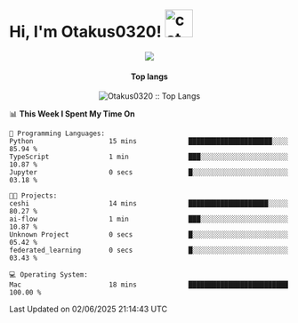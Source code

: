 <h1> Hi, I'm Otakus0320! <img src="https://media.giphy.com/media/mGcNjsfWAjY5AEZNw6/giphy.gif" width="50" alt="cat"></h1>

<p align="center"><a href="https://wakatime.com/@044d69d0-1253-4f60-96b6-5d19a0f9dde5"><img src="https://wakatime.com/badge/user/044d69d0-1253-4f60-96b6-5d19a0f9dde5.svg" /></a></p>

<h4 align="center">Top langs</h4>

<p align="center"><img src="https://github-readme-stats.vercel.app/api/top-langs/?username=Otakus0320&langs_count=10&theme=tokyonight&layout=compact&timestamp={{random_number}}" alt="Otakus0320 :: Top Langs" /></p>

<!--START_SECTION:waka-->
📊 **This Week I Spent My Time On** 

```text
💬 Programming Languages: 
Python                   15 mins             █████████████████████░░░░   85.94 % 
TypeScript               1 min               ███░░░░░░░░░░░░░░░░░░░░░░   10.87 % 
Jupyter                  0 secs              █░░░░░░░░░░░░░░░░░░░░░░░░   03.18 % 

🐱‍💻 Projects: 
ceshi                    14 mins             ████████████████████░░░░░   80.27 % 
ai-flow                  1 min               ███░░░░░░░░░░░░░░░░░░░░░░   10.87 % 
Unknown Project          0 secs              █░░░░░░░░░░░░░░░░░░░░░░░░   05.42 % 
federated_learning       0 secs              █░░░░░░░░░░░░░░░░░░░░░░░░   03.43 % 

💻 Operating System: 
Mac                      18 mins             █████████████████████████   100.00 % 
```


 Last Updated on 02/06/2025 21:14:43 UTC
<!--END_SECTION:waka-->
